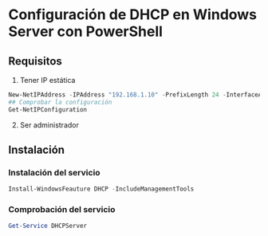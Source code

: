 # Configuración de DHCP en Windows Server con PowerShell
## Requisitos
1. Tener IP estática
```powershell
New-NetIPAddress -IPAddress "192.168.1.10" -PrefixLength 24 -InterfaceAlias "Ethernet" -DefaultGateway "192.168.1.1"
## Comprobar la configuración
Get-NetIPConfiguration
````
2. Ser administrador
## Instalación 
### Instalación del servicio
```powershell
Install-WindowsFeauture DHCP -IncludeManagementTools
``` 
### Comprobación del servicio
```powershell
Get-Service DHCPServer
```


